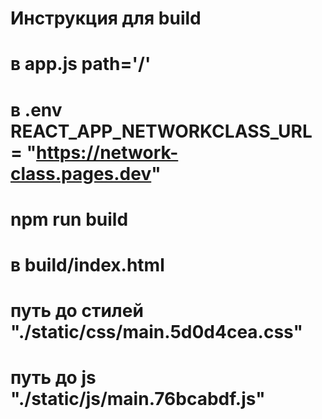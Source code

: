 
# Инструкция для build 
# в app.js path='/' 
# в .env REACT_APP_NETWORKCLASS_URL = "https://network-class.pages.dev"
# npm run build
# в build/index.html 
# путь до стилей "./static/css/main.5d0d4cea.css"
# путь до js "./static/js/main.76bcabdf.js"